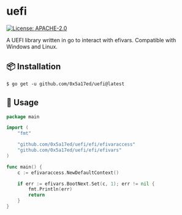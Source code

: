 # uefi

[![License: APACHE-2.0](https://img.shields.io/badge/license-APACHE--2.0-blue?style=flat-square)](https://www.apache.org/licenses/)

A UEFI library written in go to interact with efivars. Compatible with Windows and Linux.


## 📦 Installation

```shell
$ go get -u github.com/0x5a17ed/uefi@latest
```


## 🤔 Usage

```go
package main

import (
	"fmt"

	"github.com/0x5a17ed/uefi/efi/efivaraccess"
	"github.com/0x5a17ed/uefi/efi/efivars"
)

func main() {
	c := efivaraccess.NewDefaultContext()

	if err := efivars.BootNext.Set(c, 1); err != nil {
		fmt.Println(err)
		return
	}
}
```
